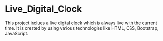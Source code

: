 # Live_Digital_Clock
This project inclues a live digital clock which is always live with the current time.
It is created by using various technologies like HTML, CSS, Bootstrap, JavaScript.
